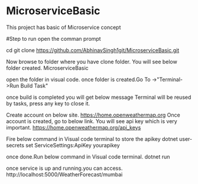 # MicroserviceBasic
This project has basic of Microservice concept

#Step to run
open the comman prompt

cd <your folderwhere you want to download code>
git clone https://github.com/AbhinavSingh1git/MicroserviceBasic.git

Now browse to folder where you have clone folder.
You will see below folder created.
MicroserviceBasic

open the folder in visual code.
once folder is created.Go To ->"Terminal->Run Build Task"

once build is completed you will get below message
Terminal will be reused by tasks, press any key to close it.

Create account on below site.
https://home.openweathermap.org
Once account is created, go to below link. 
You will see api key which is very important.
https://home.openweathermap.org/api_keys

Fire below command in Visual code terminal to store the apikey
dotnet user-secrets set ServiceSettings:ApiKey yourapikey

once done.Run below command in Visual code terminal.
dotnet run

once service is up and running.you can access.
http://localhost:5000/WeatherForecast/mumbai
